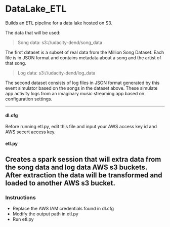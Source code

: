 # DataLake_ETL
Builds an ETL pipeline for a data lake hosted on S3.  

The data that will be used:   
> Song data: s3://udacity-dend/song_data  

The first dataset is a subset of real data from the Million Song Dataset. Each file is in JSON format and contains metadata about a song and the artist of that song. 

> Log data: s3://udacity-dend/log_data   

The second dataset consists of log files in JSON format generated by this event simulator based on the songs in the dataset above. These simulate app activity logs from an imaginary music streaming app based on configuration settings.

----------------------   

#### dl.cfg
Before running etl.py, edit this file and input your AWS access key id and AWS secert access key.  

#### etl.py
Creates a spark session that will extra data from the song data and log data AWS s3 buckets. After extraction the data will be transformed and loaded to another AWS s3 bucket.
--------------------  

### Instructions
* Replace the AWS IAM credentials found in dl.cfg
* Modify the output path in etl.py
* Run etl.py 
